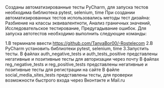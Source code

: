 Созданы автоматизированные тесты PyCharm, для запуска тестов необходима библиотека pytest, selenium, time При создании автоматизированных тестов использовались методы тест дизайна: Разбиение на классы эквивалентноти, Анализ граничных значений, Исследовательское тестирование, Предугадывание ошибок. Для запуска автотестов необходимо выполнить следующие команды:

1.В терминале ввести https://github.com/TanyaBor00/-Rostelecom
2.В PyCharm установить библиотеки pytest, selenium, time
3.Запустить тесты.
В файлах auth_negative_tests и auth_tests_positive представлены негативные и позитивные тесты для авторизации через почту В файлах reg_negative_tests и reg_positive_tests представлены негативные и позитивные тесты для регистрации на сайте В файле social_media_sites_tests представлены тесты, для проверки возможности быстрого входа через Вконтакте и Mail.ru
